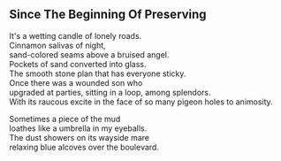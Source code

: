 Since The Beginning Of Preserving
---------------------------------
It's a wetting candle of lonely roads.  
Cinnamon salivas of night,  
sand-colored seams above a bruised angel.  
Pockets of sand converted into glass.  
The smooth stone plan that has everyone sticky.  
Once there was a wounded son who  
upgraded at parties, sitting in a loop, among splendors.  
With its raucous excite in the face of so many pigeon holes to animosity.  
  
Sometimes a piece of the mud  
loathes like a umbrella in my eyeballs.  
The dust showers on its wayside mare  
relaxing blue alcoves over the boulevard.  
